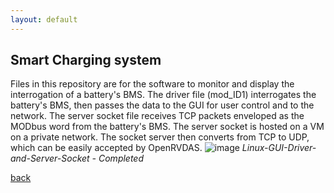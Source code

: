 ```yaml
---
layout: default
---
```


## Smart Charging system
Files in this repository are for the software to monitor and display the interrogation of a battery's BMS. The driver file (mod_ID1) interrogates the battery's BMS, then passes the data to the GUI for user control and to the network. The server socket file receives TCP packets enveloped as the MODbus word from the battery's BMS. The server socket is hosted on a VM on a private network. The socket server then converts from TCP to UDP, which can be easily accepted by OpenRVDAS.
![image](https://github.com/user-attachments/assets/d2a73756-a9f7-4999-a208-463f40c24fb7)
_Linux-GUI-Driver-and-Server-Socket - Completed_

[back](./)
